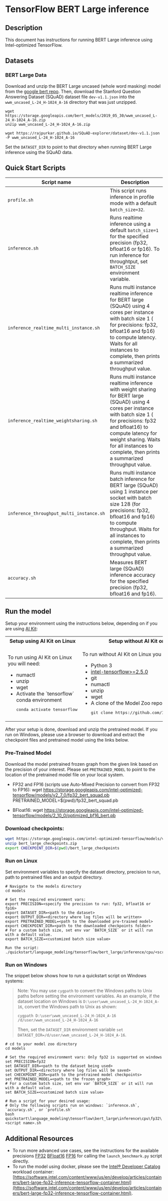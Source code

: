 <!--- 0. Title -->
# TensorFlow BERT Large inference

<!-- 10. Description -->
## Description

This document has instructions for running BERT Large inference using
Intel-optimized TensorFlow.

<!--- 30. Datasets -->
## Datasets

### BERT Large Data
Download and unzip the BERT Large uncased (whole word masking) model from the
[google bert repo](https://github.com/google-research/bert#pre-trained-models).
Then, download the Stanford Question Answering Dataset (SQuAD) dataset file `dev-v1.1.json` into the `wwm_uncased_L-24_H-1024_A-16` directory that was just unzipped.

```
wget https://storage.googleapis.com/bert_models/2019_05_30/wwm_uncased_L-24_H-1024_A-16.zip
unzip wwm_uncased_L-24_H-1024_A-16.zip

wget https://rajpurkar.github.io/SQuAD-explorer/dataset/dev-v1.1.json -P wwm_uncased_L-24_H-1024_A-16
```
Set the `DATASET_DIR` to point to that directory when running BERT Large inference using the SQuAD data.

<!--- 40. Quick Start Scripts -->
## Quick Start Scripts

| Script name | Description |
|-------------|-------------|
| `profile.sh` | This script runs inference in profile mode with a default `batch_size=32`. |
| `inference.sh` | Runs realtime inference using a default `batch_size=1` for the specified precision (fp32, bfloat16 or fp16). To run inference for throughtput, set `BATCH_SIZE` environment variable. |
| `inference_realtime_multi_instance.sh` | Runs multi instance realtime inference for BERT large (SQuAD) using 4 cores per instance with batch size 1 ( for precisions: fp32, bfloat16 and fp16) to compute latency. Waits for all instances to complete, then prints a summarized throughput value. |
| `inference_realtime_weightsharing.sh` | Runs multi instance realtime inference with weight sharing for BERT large (SQuAD) using 4 cores per instance with batch size 1 ( for precisions: fp32 and bfloat16) to compute latency for weight sharing. Waits for all instances to complete, then prints a summarized throughput value. |
| `inference_throughput_multi_instance.sh` | Runs multi instance batch inference for BERT large (SQuAD) using 1 instance per socket with batch size 128 (for precisions: fp32, bfloat16 and fp16) to compute throughput. Waits for all instances to complete, then prints a summarized throughput value. |
| `accuracy.sh` | Measures BERT large (SQuAD) inference accuracy for the specified precision (fp32, bfloat16 and fp16). |

<!--- 50. Baremetal -->
## Run the model

Setup your environment using the instructions below, depending on if you are
using [AI Kit](/docs/general/tensorflow/AIKit.md):

<table>
  <tr>
    <th>Setup using AI Kit on Linux</th>
    <th>Setup without AI Kit on Linux</th>
    <th>Setup without AI Kit on Windows</th>
  </tr>
  <tr>
    <td>
      <p>To run using AI Kit on Linux you will need:</p>
      <ul>
        <li>numactl
        <li>unzip
        <li>wget
        <li>Activate the `tensorflow` conda environment
        <pre>conda activate tensorflow</pre>
      </ul>
    </td>
    <td>
      <p>To run without AI Kit on Linux you will need:</p>
      <ul>
        <li>Python 3
        <li><a href="https://pypi.org/project/intel-tensorflow/">intel-tensorflow>=2.5.0</a>
        <li>git
        <li>numactl
        <li>unzip
        <li>wget
        <li>A clone of the Model Zoo repo<br />
        <pre>git clone https://github.com/IntelAI/models.git</pre>
      </ul>
    </td>
    <td>
      <p>To run without AI Kit on Windows you will need:</p>
      <ul>
        <li><a href="/docs/general/Windows.md">Intel Model Zoo on Windows Systems prerequisites</a>
        <li>A clone of the Model Zoo repo<br />
        <pre>git clone https://github.com/IntelAI/models.git</pre>
      </ul>
    </td>
  </tr>
</table>

After your setup is done, download and unzip the pretrained model.
If you run on Windows, please use a browser to download and extract the checkpoint files and pretrained model using the links below.

### Pre-Trained Model

Download the model pretrained frozen graph from the given link based on the precision of your interest. Please set `PRETRAINED_MODEL` to point to the location of the pretrained model file on your local system.

* FP32 and FP16 (scripts use Auto-Mixed Precision to convert from FP32 to FP16):
  wget https://storage.googleapis.com/intel-optimized-tensorflow/models/v2_7_0/fp32_bert_squad.pb
  PRETRAINED_MODEL=$(pwd)/fp32_bert_squad.pb

* BFloat16:
  wget https://storage.googleapis.com/intel-optimized-tensorflow/models/2_10_0/optimized_bf16_bert.pb

### Download checkpoints:
```bash
wget https://storage.googleapis.com/intel-optimized-tensorflow/models/v1_8/bert_large_checkpoints.zip
unzip bert_large_checkpoints.zip
export CHECKPOINT_DIR=$(pwd)/bert_large_checkpoints
```

### Run on Linux

Set environment variables to specify the dataset directory, precision to run, path to pretrained files and an output directory.
```
# Navigate to the models directory
cd models

# Set the required environment vars:
export PRECISION=<specify the precision to run: fp32, bfloat16 or fp16>
export DATASET_DIR=<path to the dataset>
export OUTPUT_DIR=<directory where log files will be written>
export PRETRAINED_MODEL=<path to the downloaded pre-trained model>
export CHECKPOINT_DIR=<path to the downloaded checkpoints folder>
# For a custom batch size, set env var `BATCH_SIZE` or it will run with a default value.
export BATCH_SIZE=<customized batch size value>

Run the script:
./quickstart/language_modeling/tensorflow/bert_large/inference/cpu/<script_name.sh>
```

### Run on Windows
The snippet below shows how to run a quickstart script on Windows systems:

> Note: You may use `cygpath` to convert the Windows paths to Unix paths before setting the environment variables. 
As an example, if the dataset location on Windows is `D:\user\wwm_uncased_L-24_H-1024_A-16`, convert the Windows path to Unix as shown:
> ```
> cygpath D:\user\wwm_uncased_L-24_H-1024_A-16
> /d/user/wwm_uncased_L-24_H-1024_A-16
>```
>Then, set the `DATASET_DIR` environment variable `set DATASET_DIR=/d/user/wwm_uncased_L-24_H-1024_A-16`.

```
# cd to your model zoo directory
cd models

# Set the required environment vars: Only fp32 is supported on windows
set PRECISION=fp32
set DATASET_DIR=<path to the dataset being used>
set OUTPUT_DIR=<directory where log files will be saved>
set CHECKPOINT_DIR=<path to the pretrained model checkpoints>
set PRETRAINED_MODEL=<path to the frozen graph>
# For a custom batch size, set env var `BATCH_SIZE` or it will run with a default value.
set BATCH_SIZE=<customized batch size value>

# Run a script for your desired usage:
# Only the following scripts run on windows: `inference.sh`, `accuracy.sh`, or `profile.sh`
bash quickstart\language_modeling\tensorflow\bert_large\inference\cpu\fp32\<script name>.sh
```

<!--- 90. Resource Links-->
## Additional Resources

* To run more advanced use cases, see the instructions for the available precisions [FP32](fp32/Advanced.md) [<int8 precision>](<int8 advanced readme link>) [BFloat16](bfloat16/Advanced.md) [FP16](fp16/Advanced.md) for calling the `launch_benchmark.py` script directly.
* To run the model using docker, please see the [Intel® Developer Catalog](http://software.intel.com/containers)
  workload container:<br />
  [https://software.intel.com/content/www/us/en/develop/articles/containers/bert-large-fp32-inference-tensorflow-container.html](https://software.intel.com/content/www/us/en/develop/articles/containers/bert-large-fp32-inference-tensorflow-container.html).
